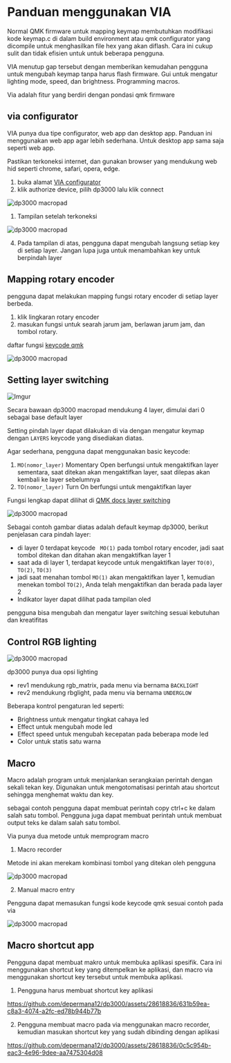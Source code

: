 
# Panduan menggunakan VIA
Normal QMK firmware untuk mapping keymap membutuhkan modifikasi kode keymap.c di dalam build environment atau qmk configurator yang dicompile untuk menghasilkan file hex yang akan diflash. Cara ini cukup sulit dan tidak efisien untuk untuk beberapa pengguna.

VIA menutup gap tersebut dengan memberikan kemudahan pengguna untuk mengubah keymap tanpa harus flash firmware. Gui untuk mengatur lighting mode, speed, dan brightness. Programming macros.

Via adalah fitur yang berdiri dengan pondasi qmk firmware

## via configurator
VIA punya dua tipe configurator, web app dan desktop app. Panduan ini menggunakan web app agar lebih sederhana. Untuk desktop app sama saja seperti web app. 

Pastikan terkoneksi internet, dan gunakan browser yang mendukung web hid seperti chrome, safari, opera, edge.

1. buka alamat [VIA configurator](https://usevia.app/)
2. klik authorize device, pilih dp3000 lalu klik connect
   
![dp3000 macropad](https://i.imgur.com/XS7Pe97h.jpg)

1. Tampilan setelah terkoneksi

![dp3000 macropad](https://i.imgur.com/TYVrkC7h.jpg)

4. Pada tampilan di atas, pengguna dapat mengubah langsung setiap key di setiap layer. Jangan lupa juga untuk menambahkan key untuk berpindah layer

## Mapping rotary encoder

pengguna dapat melakukan mapping fungsi rotary encoder di setiap layer berbeda.

1. klik lingkaran rotary encoder
2. masukan fungsi untuk searah jarum jam, berlawan jarum jam, dan tombol rotary.

daftar fungsi [keycode qmk](https://docs.qmk.fm/#/keycodes)

![dp3000 macropad](https://i.imgur.com/6RNFG6Nh.jpg)

## Setting layer switching

![Imgur](https://i.imgur.com/hcUzpdEh.jpg)


Secara bawaan dp3000 macropad mendukung 4 layer, dimulai dari 0 sebagai base default layer

Setting pindah layer dapat dilakukan di via dengan mengatur keymap dengan `LAYERS` keycode yang disediakan diatas.

Agar sederhana, pengguna dapat menggunakan basic keycode:

1. ``MO(nomor_layer)`` Momentary Open berfungsi untuk mengaktifkan layer sementara, saat ditekan akan mengaktifkan layer, saat dilepas akan kembali ke layer sebelumnya
2. ``TO(nomor_layer)`` Turn On berfungsi untuk mengaktifkan layer

Fungsi lengkap dapat dilihat di [QMK docs layer switching](https://docs.qmk.fm/#/feature_layers?id=switching-and-toggling-layers)

![dp3000 macropad](https://i.imgur.com/CVwRCO8h.jpg)

Sebagai contoh gambar diatas adalah default keymap dp3000, berikut penjelasan cara pindah layer:

-  di layer 0 terdapat keycode `` MO(1)`` pada tombol rotary encoder, jadi saat tombol ditekan dan ditahan akan mengaktifkan layer 1
-  saat ada di layer 1, terdapat keycode untuk mengaktifkan layer ``TO(0)``, ``TO(2)``, ``TO(3)``
-  jadi saat menahan tombol ``MO(1)`` akan mengaktifkan layer 1, kemudian menekan tombol ``TO(2)``, Anda telah mengaktifkan dan berada pada layer 2
-  Indikator layer dapat dilihat pada tampilan oled

pengguna bisa mengubah dan mengatur layer switching sesuai kebutuhan dan kreatifitas

## Control RGB lighting

![dp3000 macropad](https://i.imgur.com/mpVepRph.jpg)

dp3000 punya dua opsi lighting

- rev1 mendukung rgb_matrix, pada menu via bernama `BACKLIGHT`
- rev2 mendukung rbglight, pada menu via bernama `UNDERGLOW`

Beberapa kontrol pengaturan led seperti:
- Brightness untuk mengatur tingkat  cahaya led
- Effect untuk mengubah mode led
- Effect speed untuk mengubah kecepatan pada beberapa mode led
- Color untuk statis satu warna

## Macro
Macro adalah program untuk menjalankan serangkaian perintah dengan sekali tekan key. Digunakan untuk mengotomatisasi perintah atau shortcut sehingga menghemat waktu dan key.

sebagai contoh pengguna dapat membuat perintah copy ctrl+c ke dalam salah satu tombol. Pengguna juga dapat membuat perintah untuk membuat output teks ke dalam salah satu tombol.

Via punya dua metode untuk memprogram macro

1. Macro recorder

Metode ini akan merekam kombinasi tombol yang ditekan oleh pengguna

![dp3000 macropad](https://i.imgur.com/abDotLZh.jpg)

2. Manual macro entry

Pengguna dapat memasukan fungsi kode keycode qmk sesuai contoh pada via

![dp3000 macropad](https://i.imgur.com/mhaOZPZh.jpg)

## Macro shortcut app

Pengguna dapat membuat makro untuk membuka aplikasi spesifik. Cara ini menggunakan shortcut key yang ditempelkan ke aplikasi, dan macro via menggunakan shortcut key tersebut untuk membuka aplikasi.

1. Pengguna harus membuat shortcut key aplikasi


https://github.com/depermana12/dp3000/assets/28618836/631b59ea-c8a3-4074-a2fc-ed78b944b77b


2. Pengguna membuat macro pada via menggunakan macro recorder, kemudian masukan shortcut key yang sudah dibinding dengan aplikasi


https://github.com/depermana12/dp3000/assets/28618836/0c5c954b-eac3-4e96-9dee-aa7475304d08


